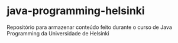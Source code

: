 # java-programming-helsinki
Repositório para armazenar conteúdo feito durante o curso de Java Programming da Universidade de Helsinki

